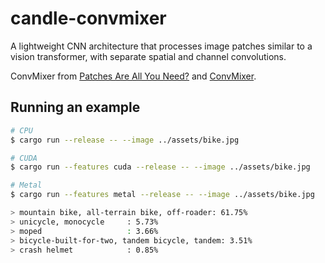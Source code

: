 # candle-convmixer

A lightweight CNN architecture that processes image patches similar to a vision transformer, with separate spatial and channel convolutions.

ConvMixer from [Patches Are All You Need?](https://arxiv.org/pdf/2201.09792) and [ConvMixer](https://github.com/locuslab/convmixer).

## Running an example

```bash
# CPU
$ cargo run --release -- --image ../assets/bike.jpg

# CUDA
$ cargo run --features cuda --release -- --image ../assets/bike.jpg

# Metal
$ cargo run --features metal --release -- --image ../assets/bike.jpg

> mountain bike, all-terrain bike, off-roader: 61.75%
> unicycle, monocycle     : 5.73%
> moped                   : 3.66%
> bicycle-built-for-two, tandem bicycle, tandem: 3.51%
> crash helmet            : 0.85%
```
